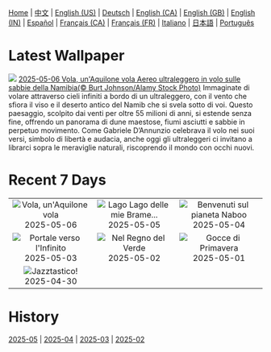 [Home](../README.md) | [中文](zh-CN.md) | [English (US)](en-US.md) | [Deutsch](de-DE.md) | [English (CA)](en-CA.md) | [English (GB)](en-GB.md) | [English (IN)](en-IN.md) | [Español](es-ES.md) | [Français (CA)](fr-CA.md) | [Français (FR)](fr-FR.md) | [Italiano](it-IT.md) | [日本語](ja-JP.md) | [Português](pt-BR.md)

# Latest Wallpaper
![](https://www.bing.com/th?id=OHR.FlyoverNamibia_IT-IT8197478549_UHD.jpg)
[2025-05-06 Vola, un'Aquilone vola Aereo ultraleggero in volo sulle sabbie della Namibia(© Burt Johnson/Alamy Stock Photo)](https://www.bing.com/th?id=OHR.FlyoverNamibia_IT-IT8197478549_UHD.jpg)
Immaginate di volare attraverso cieli infiniti a bordo di un ultraleggero, con il vento che sfiora il viso e il deserto antico del Namib che si svela sotto di voi. Questo paesaggio, scolpito dai venti per oltre 55 milioni di anni, si estende senza fine, offrendo un panorama di dune maestose, fiumi asciutti e sabbie in perpetuo movimento. Come Gabriele D’Annunzio celebrava il volo nei suoi versi, simbolo di libertà e audacia, anche oggi gli ultraleggeri ci invitano a librarci sopra le meraviglie naturali, riscoprendo il mondo con occhi nuovi.

# Recent 7 Days
|  |  |  |
|:---:|:---:|:---:|
| ![](https://www.bing.com/th?id=OHR.FlyoverNamibia_IT-IT8197478549_400x240.jpg "Vola, un'Aquilone vola") 2025-05-06 | ![](https://www.bing.com/th?id=OHR.YohoNP_IT-IT2594814930_400x240.jpg "Lago Lago delle mie Brame...") 2025-05-05 | ![](https://www.bing.com/th?id=OHR.SevilleNaboo_IT-IT2269809948_400x240.jpg "Benvenuti sul pianeta Naboo") 2025-05-04 |
| ![](https://www.bing.com/th?id=OHR.ArchesGalaxy_IT-IT2041220241_400x240.jpg "Portale verso l'Infinito") 2025-05-03 | ![](https://www.bing.com/th?id=OHR.BrazilHeron_IT-IT7849076526_400x240.jpg "Nel Regno del Verde") 2025-05-02 | ![](https://www.bing.com/th?id=OHR.PinkPlumeria_IT-IT2418782991_400x240.jpg "Gocce di Primavera") 2025-05-01 |
| ![](https://www.bing.com/th?id=OHR.ColtraneBand_IT-IT2364291009_400x240.jpg "Jazztastico!") 2025-04-30 |  |  |

# History
[2025-05](../archives/wallpaper/it-IT/w_2025_05.md) | [2025-04](../archives/wallpaper/it-IT/w_2025_04.md) | [2025-03](../archives/wallpaper/it-IT/w_2025_03.md) | [2025-02](../archives/wallpaper/it-IT/w_2025_02.md)
